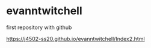 # evanntwitchell
first repository with github

https://j4502-ss20.github.io/evanntwitchell/Index2.html 
